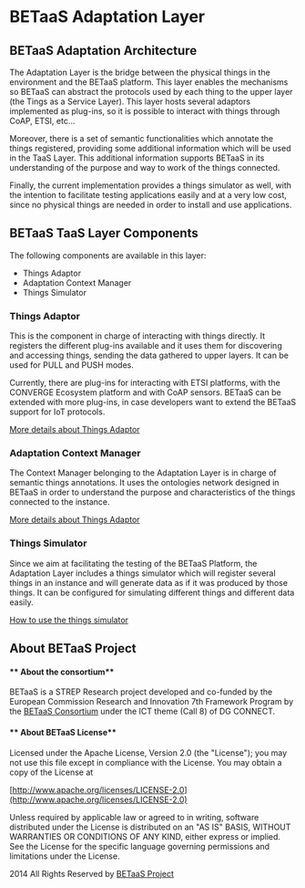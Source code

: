 **BETaaS Adaptation Layer**
===========================================

## BETaaS Adaptation Architecture

The Adaptation Layer is the bridge between the physical things in the environment and the BETaaS platform. This layer enables the mechanisms so BETaaS can abstract the protocols used by each thing to the upper layer (the Tings as a Service Layer). This layer hosts several adaptors implemented as plug-ins, so it is possible to interact with things through CoAP, ETSI, etc...

Moreover, there is a set of semantic functionalities which annotate the things registered, providing some additional information which will be used in the TaaS Layer. This additional information supports BETaaS in its understanding of the purpose and way to work of the things connected.

Finally, the current implementation provides a things simulator as well, with the intention to facilitate testing applications easily and at a very low cost, since no physical things are needed in order to install and use applications.

## BETaaS TaaS Layer Components

The following components are available in this layer:

* Things Adaptor 
* Adaptation Context Manager 
* Things Simulator 

### Things Adaptor

This is the component in charge of interacting with things directly. It registers the different plug-ins available and it uses them for discovering and accessing things, sending the data gathered to upper layers. It can be used for PULL and PUSH modes.

Currently, there are plug-ins for interacting with ETSI platforms, with the CONVERGE Ecosystem platform and with CoAP sensors. BETaaS can be extended with more plug-ins, in case developers want to extend the BETaaS support for IoT protocols. 

[More details about Things Adaptor](/betaas-docs/github/betaas-adaptation-things-adaptor.md)

### Adaptation Context Manager

The Context Manager belonging to the Adaptation Layer is in charge of semantic things annotations. It uses the ontologies network designed in BETaaS in order to understand the purpose and characteristics of the things connected to the instance.

[More details about Things Adaptor](/betaas-docs/github/betaas-adaptation-cm-component.md)

### Things Simulator

Since we aim at facilitating the testing of the BETaaS Platform, the Adaptation Layer includes a things simulator which will register several things in an instance and will generate data as if it was produced by those things. It can be configured for simulating different things and different data easily.

[How to use the things simulator](/betaas-docs/github/how_to_use_TA_simulator.md)

## About BETaaS Project

#### ** About the consortium**

BETaaS is a STREP Research project developed and co-funded by the European Commission Research and Innovation 7th Framework Program by the [BETaaS Consortium](http://www.betaas.eu/consortium.html#.VEeGuhZvAgk) under the ICT theme (Call 8) of DG CONNECT.

#### ** About BETaaS License**

Licensed under the Apache License, Version 2.0 (the "License"); you may not use this file except in compliance with the License. You may obtain a copy of the License at

[http://www.apache.org/licenses/LICENSE-2.0](http://www.apache.org/licenses/LICENSE-2.0)

Unless required by applicable law or agreed to in writing, software  distributed under the License is distributed on an "AS IS" BASIS,  WITHOUT WARRANTIES OR CONDITIONS OF ANY KIND, either express or implied.  See the License for the specific language governing permissions and  limitations under the License.


2014 All Rights Reserved by [BETaaS Project](www.BETaaS.eu)
